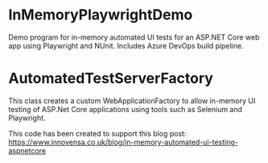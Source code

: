 # InMemoryPlaywrightDemo

Demo program for in-memory automated UI tests for an ASP.NET Core web app using Playwright and NUnit.
Includes Azure DevOps build pipeline.

# AutomatedTestServerFactory

This class creates a custom WebApplicationFactory to allow in-memory UI testing of ASP.Net Core applications using tools such as Selenium and Playwright.

This code has been created to support this blog post: https://www.innovensa.co.uk/blog/in-memory-automated-ui-testing-aspnetcore
